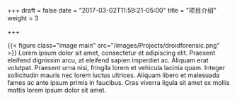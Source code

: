 +++
draft = false
date = "2017-03-02T11:59:21-05:00"
title = "项目介绍"
weight = 3

+++

{{< figure class="image main" src="/images/Projects/droidforensic.png" >}}
Lorem ipsum dolor sit amet, consectetur et adipiscing elit. Praesent eleifend dignissim arcu, at eleifend sapien imperdiet ac. Aliquam erat volutpat. Praesent urna nisi, fringila lorem et vehicula lacinia quam. Integer sollicitudin mauris nec lorem luctus ultrices. Aliquam libero et malesuada fames ac ante ipsum primis in faucibus. Cras viverra ligula sit amet ex mollis mattis lorem ipsum dolor sit amet.

